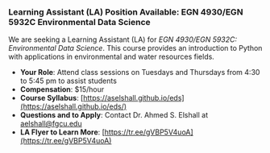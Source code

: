 ### Learning Assistant (LA) Position Available: EGN 4930/EGN 5932C Environmental Data Science

We are seeking a Learning Assistant (LA) for *EGN 4930/EGN 5932C: Environmental Data Science*. This course provides an introduction to Python with applications in environmental and water resources fields.  

- **Your Role**: Attend class sessions on Tuesdays and Thursdays from 4:30 to 5:45 pm to assist students
- **Compensation**: $15/hour
- **Course Syllabus**: [https://aselshall.github.io/eds](https://aselshall.github.io/eds/)
- **Questions and to Apply**: Contact Dr. Ahmed S. Elshall at [aelshall@fgcu.edu](mailto:aelshall@fgcu.edu)
- **LA Flyer to Learn More**: [https://tr.ee/gVBP5V4uoA](https://tr.ee/gVBP5V4uoA)
